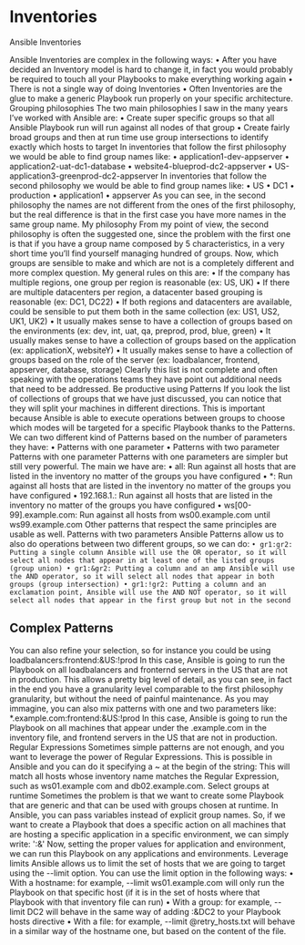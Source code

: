 # Inventories

Ansible Inventories

Ansible Inventories are complex in the following ways: • After you have decided an Inventory model is hard to change it, in fact you would probably be required to touch all your Playbooks to make everything working again • There is not a single way of doing Inventories • Often Inventories are the glue to make a generic Playbook run properly on your specific architecture. Grouping philosophies The two main philosophies I saw in the many years I’ve worked with Ansible are: • Create super specific groups so that all Ansible Playbook run will run against all nodes of that group • Create fairly broad groups and then at run time use group intersections to identify exactly which hosts to target In inventories that follow the first philosophy we would be able to find group names like: • application1-dev-appserver • application2-uat-dc1-database • website4-blueprod-dc2-appserver • US-application3-greenprod-dc2-appserver In inventories that follow the second philosophy we would be able to find group names like: • US • DC1 • production • application1 • appserver As you can see, in the second philosophy the names are not different from the ones of the first philosophy, but the real difference is that in the first case you have more names in the same group name. My philosophy From my point of view, the second philosophy is often the suggested one, since the problem with the first one is that if you have a group name composed by 5 characteristics, in a very short time you’ll find yourself managing hundred of groups. Now, which groups are sensible to make and which are not is a completely different and more complex question. My general rules on this are: • If the company has multiple regions, one group per region is reasonable \(ex: US, UK\) • If there are multiple datacenters per region, a datacenter based grouping is reasonable \(ex: DC1, DC22\) • If both regions and datacenters are available, could be sensible to put them both in the same collection \(ex: US1, US2, UK1, UK2\) • It usually makes sense to have a collection of groups based on the environments \(ex: dev, int, uat, qa, preprod, prod, blue, green\) • It usually makes sense to have a collection of groups based on the application \(ex: applicationX, websiteY\) • It usually makes sense to have a collection of groups based on the role of the server \(ex: loadbalancer, frontend, appserver, database, storage\) Clearly this list is not complete and often speaking with the operations teams they have point out additional needs that need to be addressed. Be productive using Patterns If you look the list of collections of groups that we have just discussed, you can notice that they will split your machines in different directions. This is important because Ansible is able to execute operations between groups to choose which modes will be targeted for a specific Playbook thanks to the Patterns. We can two different kind of Patterns based on the number of parameters they have: • Patterns with one parameter • Patterns with two parameter Patterns with one parameter Patterns with one parameters are simpler but still very powerful. The main we have are: • all: Run against all hosts that are listed in the inventory no matter of the groups you have configured • \*: Run against all hosts that are listed in the inventory no matter of the groups you have configured • 192.168.1.: Run against all hosts that are listed in the inventory no matter of the groups you have configured • ws\[00-99\].example.com: Run against all hosts from ws00.example.com until ws99.example.com Other patterns that respect the same principles are usable as well. Patterns with two parameters Ansible Patterns allow us to also do operations between two different groups, so we can do: `• gr1:gr2: Putting a single column Ansible will use the OR operator, so it will select all nodes that appear in at least one of the listed groups (group union) • gr1:&gr2: Putting a column and an amp Ansible will use the AND operator, so it will select all nodes that appear in both groups (group intersection) • gr1:!gr2: Putting a column and an exclamation point, Ansible will use the AND NOT operator, so it will select all nodes that appear in the first group but not in the second`

## Complex Patterns

You can also refine your selection, so for instance you could be using loadbalancers:frontend:&US:!prod In this case, Ansible is going to run the Playbook on all loadbalancers and fronternd servers in the US that are not in production. This allows a pretty big level of detail, as you can see, in fact in the end you have a granularity level comparable to the first philosophy granularity, but without the need of painful maintenance. As you may immagine, you can also mix patterns with one and two parameters like: \*.example.com:frontend:&US:!prod In this case, Ansible is going to run the Playbook on all machines that appear under the .example.com in the inventory file, and frontend servers in the US that are not in production. Regular Expressions Sometimes simple patterns are not enough, and you want to leverage the power of Regular Expressions. This is possible in Ansible and you can do it specifying a ~ at the begin of the string: This will match all hosts whose inventory name matches the Regular Expression, such as ws01.example com and db02.example.com. Select groups at runtime Sometimes the problem is that we want to create some Playbook that are generic and that can be used with groups chosen at runtime. In Ansible, you can pass variables instead of explicit group names. So, if we want to create a Playbook that does a specific action on all machines that are hosting a specific application in a specific environment, we can simply write: ':&' Now, setting the proper values for application and environment, we can run this Playbook on any applications and environments. Leverage limits Ansible allows us to limit the set of hosts that we are going to target using the --limit option. You can use the limit option in the following ways: • With a hostname: for example, --limit ws01.example.com will only run the Playbook on that specific host \(if it is in the set of hosts where that Playbook with that inventory file can run\) • With a group: for example, --limit DC2 will behave in the same way of adding :&DC2 to your Playbook hosts directive • With a file: for example, --limit @retry\_hosts.txt will behave in a similar way of the hostname one, but based on the content of the file.

